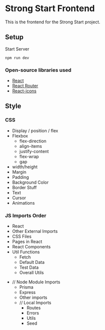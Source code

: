 # Strong Start Frontend

This is the frontend for the Strong Start project.

## Setup

Start Server

```shell
npm run dev
```

### Open-source libraries used

- [React](https://reactjs.org/)
- [React Router](https://reactrouter.com/)
- [React-icons](https://react-icons.github.io/react-icons/)

## Style

### CSS

- Display / position / flex
- Flexbox
  - flex-direction
  - align-items
  - justify-content
  - flex-wrap
  - gap
- width/height
- Margin
- Padding
- Background Color
- Border Stuff
- Text
- Cursor
- Animations

### JS Imports Order

- React
- Other External Imports
- CSS Files
- Pages in React
- React Components
- Util Functions
  - Fetch
  - Default Data
  - Test Data
  - Overall Utils

* // Node Module Imports
  - Prisma
  - Express
  - Other imports
  - // Local Imports
    - Routes
    - Errors
    - Utils
    - Seed
